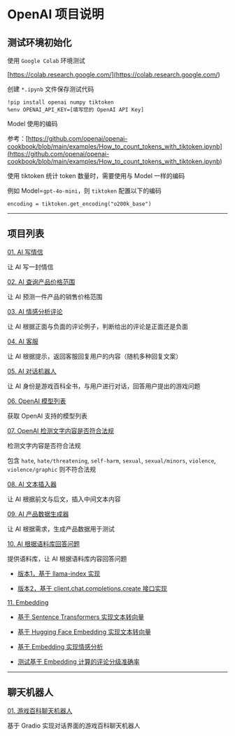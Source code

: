 # OpenAI 项目说明

## 测试环境初始化

使用 `Google Colab` 环境测试

[https://colab.research.google.com/](<https://colab.research.google.com/>)

创建 `*.ipynb` 文件保存测试代码

```shell
!pip install openai numpy tiktoken
%env OPENAI_API_KEY=[填写您的 OpenAI API Key]
```

Model 使用的编码

参考：[https://github.com/openai/openai-cookbook/blob/main/examples/How_to_count_tokens_with_tiktoken.ipynb](<https://github.com/openai/openai-cookbook/blob/main/examples/How_to_count_tokens_with_tiktoken.ipynb>)

使用 tiktoken 统计 token 数量时，需要使用与 Model 一样的编码

例如 Model=`gpt-4o-mini`，则 `tiktoken` 配置以下的编码

```python3
encoding = tiktoken.get_encoding("o200k_base")
```

---

## 项目列表

[01. AI 写情信](./write_letter.py)

让 AI 写一封情信

[02. AI 查询产品价格范围](./product_price_range.py)

让 AI 预测一件产品的销售价格范围

[03. AI 情感分析评论](./sentiment_analysis.py)

让 AI 根据正面与负面的评论例子，判断给出的评论是正面还是负面

[04. AI 客服](./customer_service.py)

让 AI 根据提示，返回客服回复用户的内容（随机多种回复文案）

[05. AI 对话机器人](./game_encyclopedia.py)

让 AI 身份是游戏百科全书，与用户进行对话，回答用户提出的游戏问题

[06. OpenAI 模型列表](./models.py)

获取 OpenAI 支持的模型列表

[07. OpenAI 检测文字内容是否符合法规](./moderation.py)

检测文字内容是否符合法规

包含 `hate`, `hate/threatening`, `self-harm`, `sexual`, `sexual/minors`, `violence`, `violence/graphic` 则不符合法规

[08. AI 文本插入器](./text_inserter.py)

让 AI 根据前文与后文，插入中间文本内容

[09. AI 产品数据生成器](./product_data_generator.py)

让 AI 根据需求，生成产品数据用于测试

[10. AI 根据语料库回答问题](./CorpusSearch)

提供语料库，让 AI 根据语料库内容回答问题

- [版本1，基于 llama-index 实现](./CorpusSearch/read_corpus_search.py)

- [版本2，基于 client.chat.completions.create 接口实现](./CorpusSearch/read_corpus_search_v2.py)

[11. Embedding](./Embedding)

- [基于 Sentence Transformers 实现文本转向量](./Embedding/sentence_transformers_embedding.py)

- [基于 Hugging Face Embedding 实现文本转向量](./Embedding/hugging_face_embedding.py)

- [基于 Embedding 实现情感分析](./Embedding/sentiment_analysis.py)

- [测试基于 Embedding 计算的评论分级准确率](./Embedding/comment_level.py)

---

## 聊天机器人

[01. 游戏百科聊天机器人](./ChatBot/game_conversation_chatbot.py)

基于 Gradio 实现对话界面的游戏百科聊天机器人
